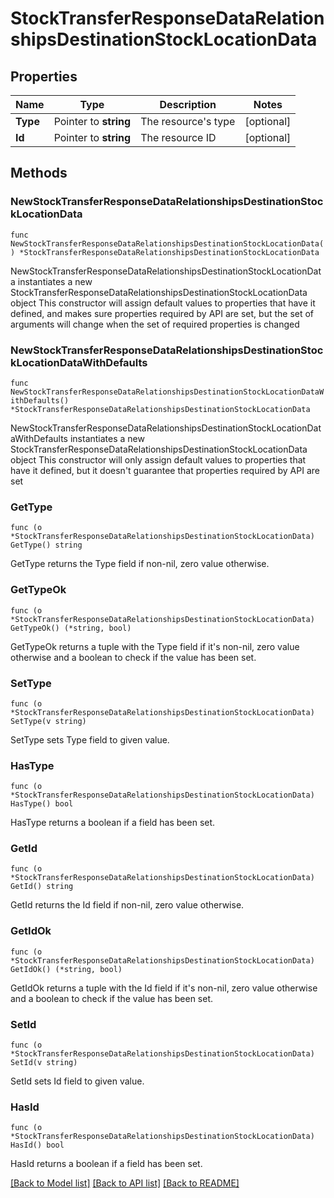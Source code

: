 # StockTransferResponseDataRelationshipsDestinationStockLocationData

## Properties

Name | Type | Description | Notes
------------ | ------------- | ------------- | -------------
**Type** | Pointer to **string** | The resource&#39;s type | [optional] 
**Id** | Pointer to **string** | The resource ID | [optional] 

## Methods

### NewStockTransferResponseDataRelationshipsDestinationStockLocationData

`func NewStockTransferResponseDataRelationshipsDestinationStockLocationData() *StockTransferResponseDataRelationshipsDestinationStockLocationData`

NewStockTransferResponseDataRelationshipsDestinationStockLocationData instantiates a new StockTransferResponseDataRelationshipsDestinationStockLocationData object
This constructor will assign default values to properties that have it defined,
and makes sure properties required by API are set, but the set of arguments
will change when the set of required properties is changed

### NewStockTransferResponseDataRelationshipsDestinationStockLocationDataWithDefaults

`func NewStockTransferResponseDataRelationshipsDestinationStockLocationDataWithDefaults() *StockTransferResponseDataRelationshipsDestinationStockLocationData`

NewStockTransferResponseDataRelationshipsDestinationStockLocationDataWithDefaults instantiates a new StockTransferResponseDataRelationshipsDestinationStockLocationData object
This constructor will only assign default values to properties that have it defined,
but it doesn't guarantee that properties required by API are set

### GetType

`func (o *StockTransferResponseDataRelationshipsDestinationStockLocationData) GetType() string`

GetType returns the Type field if non-nil, zero value otherwise.

### GetTypeOk

`func (o *StockTransferResponseDataRelationshipsDestinationStockLocationData) GetTypeOk() (*string, bool)`

GetTypeOk returns a tuple with the Type field if it's non-nil, zero value otherwise
and a boolean to check if the value has been set.

### SetType

`func (o *StockTransferResponseDataRelationshipsDestinationStockLocationData) SetType(v string)`

SetType sets Type field to given value.

### HasType

`func (o *StockTransferResponseDataRelationshipsDestinationStockLocationData) HasType() bool`

HasType returns a boolean if a field has been set.

### GetId

`func (o *StockTransferResponseDataRelationshipsDestinationStockLocationData) GetId() string`

GetId returns the Id field if non-nil, zero value otherwise.

### GetIdOk

`func (o *StockTransferResponseDataRelationshipsDestinationStockLocationData) GetIdOk() (*string, bool)`

GetIdOk returns a tuple with the Id field if it's non-nil, zero value otherwise
and a boolean to check if the value has been set.

### SetId

`func (o *StockTransferResponseDataRelationshipsDestinationStockLocationData) SetId(v string)`

SetId sets Id field to given value.

### HasId

`func (o *StockTransferResponseDataRelationshipsDestinationStockLocationData) HasId() bool`

HasId returns a boolean if a field has been set.


[[Back to Model list]](../README.md#documentation-for-models) [[Back to API list]](../README.md#documentation-for-api-endpoints) [[Back to README]](../README.md)


